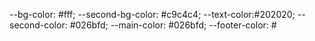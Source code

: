  --bg-color: #fff;
    --second-bg-color: #c9c4c4;
    --text-color:#202020;
    --second-color: #026bfd;
    --main-color: #026bfd;
    --footer-color: #